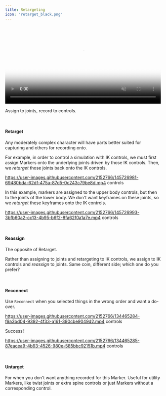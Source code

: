 ```yaml
---
title: Retargeting
icon: "retarget_black.png"
---
```


<video autoplay class="poster" muted="muted" loop="loop" width=100% poster="https://user-images.githubusercontent.com/2152766/130401392-0d4549ab-3545-46ec-98d2-6b084b2a8465.jpg">
    <source src="https://user-images.githubusercontent.com/2152766/145724350-8e63a86b-5219-4cc9-b8d7-ecbd1ba474d2.mp4" type="video/mp4">
</video>

Assign to joints, record to controls.

<br>

#### Retarget

Any moderately complex character will have parts better suited for capturing and others for recording onto.

For example, in order to control a simulation with IK controls, we must first assign Markers onto the underlying joints driven by those IK controls. Then, we *retarget* those joints back onto the IK controls.

https://user-images.githubusercontent.com/2152766/145726981-69480bda-62df-475a-87d5-0c243c79be8d.mp4 controls

In this example, markers are assigned to the upper body controls, but then to the joints of the lower body. We don't want keyframes on these joints, so we *retarget* these keyframes onto the IK controls.

https://user-images.githubusercontent.com/2152766/145726993-3bfb60a2-cc13-4b95-b6f2-8fa62f0a1a7e.mp4 controls

<br>

#### Reassign

The opposite of Retarget.

Rather than assigning to joints and retargeting to IK controls, we assign to IK controls and *reassign* to joints. Same coin, different side; which one do you prefer?

<br>

#### Reconnect

Use `Reconnect` when you selected things in the wrong order and want a do-over.

https://user-images.githubusercontent.com/2152766/134465284-f9a3bd04-9392-4f33-a161-390cbe9049d2.mp4 controls

Success!

https://user-images.githubusercontent.com/2152766/134465285-87eacea9-4b93-4526-980e-585bbc92151b.mp4 controls

<br>

#### Untarget

For when you don't want anything recorded for this Marker. Useful for utility Markers, like twist joints or extra spine controls or just Markers without a corresponding control.
